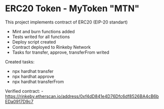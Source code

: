 # ERC20 Token - MyToken "MTN" 

This project implements contract of ERC20 (EIP-20 standart)
- Mint and burn functions added
- Tests writed for all functions
- Deploy script created
- Contract deployed to Rinkeby Network
- Tasks for transfer, approve, transferFrom writed

Created tasks:

- npx hardhat transfer
- npx hardhat approve
- npx hardhat transferFrom

Verified contract: - https://rinkeby.etherscan.io/address/0xf4dD841e4D76Dfc6df8526BA4cB6bEDa0917D9c7
